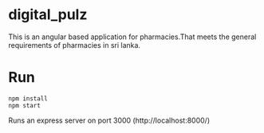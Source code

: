 # digital_pulz
This is an angular based application for pharmacies.That meets the general requirements of pharmacies in sri lanka.

# Run
```
npm install
npm start
```
Runs an express server on port 3000 (http://localhost:8000/)
